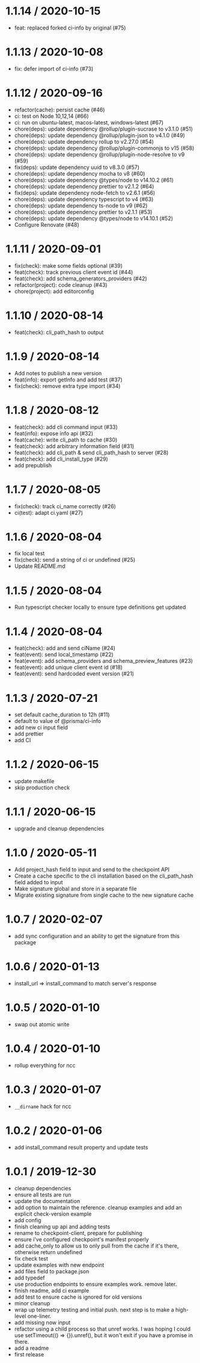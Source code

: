 # 1.1.14 / 2020-10-15

- feat: replaced forked ci-info by original (#75)

# 1.1.13 / 2020-10-08

- fix: defer import of ci-info (#73)

# 1.1.12 / 2020-09-16

- refactor(cache): persist cache (#46)
- ci: test on Node 10,12,14 (#66)
- ci: run on ubuntu-latest, macos-latest, windows-latest (#67)
- chore(deps): update dependency @rollup/plugin-sucrase to v3.1.0 (#51)
- chore(deps): update dependency @rollup/plugin-json to v4.1.0 (#49)
- chore(deps): update dependency rollup to v2.27.0 (#54)
- chore(deps): update dependency @rollup/plugin-commonjs to v15 (#58)
- chore(deps): update dependency @rollup/plugin-node-resolve to v9 (#59)
- fix(deps): update dependency uuid to v8.3.0 (#57)
- chore(deps): update dependency mocha to v8 (#60)
- chore(deps): update dependency @types/node to v14.10.2 (#61)
- chore(deps): update dependency prettier to v2.1.2 (#64)
- fix(deps): update dependency node-fetch to v2.6.1 (#56)
- chore(deps): update dependency typescript to v4 (#63)
- chore(deps): update dependency ts-node to v9 (#62)
- chore(deps): update dependency prettier to v2.1.1 (#53)
- chore(deps): update dependency @types/node to v14.10.1 (#52)
- Configure Renovate (#48)

# 1.1.11 / 2020-09-01

- fix(check): make some fields optional (#39)
- feat(check): track previous client event id (#44)
- feat(check): add schema_generators_providers (#42)
- refactor(project): code cleanup (#43)
- chore(project): add editorconfig

# 1.1.10 / 2020-08-14

- feat(check): cli_path_hash to output

# 1.1.9 / 2020-08-14

- Add notes to publish a new version
- feat(info): export getInfo and add test (#37)
- fix(check): remove extra type import (#34)

# 1.1.8 / 2020-08-12

- feat(check): add cli command input (#33)
- feat(info): expose info api (#32)
- feat(cache): write cli_path to cache (#30)
- feat(check): add arbitrary information field (#31)
- feat(check): add cli_path & send cli_path_hash to server (#28)
- feat(check): add cli_install_type (#29)
- add prepublish

# 1.1.7 / 2020-08-05

- fix(check): track ci_name correctly (#26)
- ci(test): adapt ci.yaml (#27)

# 1.1.6 / 2020-08-04

- fix local test
- fix(check): send a string of ci or undefined (#25)
- Update README.md

# 1.1.5 / 2020-08-04

- Run typescript checker locally to ensure type definitions get updated

# 1.1.4 / 2020-08-04

- feat(check): add and send ciName (#24)
- feat(event): send local_timestamp (#22)
- feat(event): add schema_providers and schema_preview_features (#23)
- feat(event): add unique client event id (#18)
- feat(event): send hardcoded event version (#21)

# 1.1.3 / 2020-07-21

- set default cache_duration to 12h (#11)
- default to value of @prisma/ci-info
- add new ci input field
- add prettier
- add CI

# 1.1.2 / 2020-06-15

- update makefile
- skip production check

# 1.1.1 / 2020-06-15

- upgrade and cleanup dependencies

# 1.1.0 / 2020-05-11

- Add project_hash field to input and send to the checkpoint API
- Create a cache specific to the cli installation based on the cli_path_hash field added to input
- Make signature global and store in a separate file
- Migrate existing signature from single cache to the new signature cache

# 1.0.7 / 2020-02-07

- add sync configuration and an ability to get the signature from this package

# 1.0.6 / 2020-01-13

- install_url => install_command to match server's response

# 1.0.5 / 2020-01-10

- swap out atomic write

# 1.0.4 / 2020-01-10

- rollup everything for ncc

# 1.0.3 / 2020-01-07

- `__dirname` hack for ncc

# 1.0.2 / 2020-01-06

- add install_command result property and update tests

# 1.0.1 / 2019-12-30

- cleanup dependencies
- ensure all tests are run
- update the documentation
- add option to maintain the reference. cleanup examples and add an explicit check-version example
- add config
- finish cleaning up api and adding tests
- rename to checkpoint-client, prepare for publishing
- ensure i've configured checkpoint's manifest properly
- add cache_only to allow us to only pull from the cache if it's there, otherwise return undefined
- fix check test
- update examples with new endpoint
- add files field to package.json
- add typedef
- use production endpoints to ensure examples work. remove later.
- finish readme, add ci example
- add test to ensure cache is ignored for old versions
- minor cleanup
- wrap up telemetry testing and initial push. next step is to make a high-level one-liner.
- add missing now input
- refactor using a child process so that unref works. I was hoping I could use setTimeout(() => {}).unref(), but it won't exit if you have a promise in there.
- add a readme
- first release
